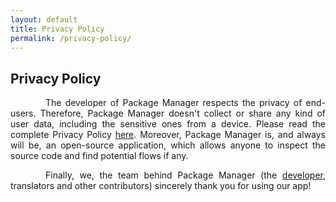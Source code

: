 ```yaml
---
layout: default
title: Privacy Policy
permalink: /privacy-policy/
---
```


<style>
    tab1 { padding-left: 4em; }
</style>

## Privacy Policy

<p style="text-align: justify;"><tab1>The developer of Package Manager respects the privacy of end-users. Therefore, Package Manager doesn't collect or share any kind of user data, including the sensitive ones from a device. Please read the complete Privacy Policy <a href="https://smartpack.github.io/privacy-policy/" target="_blank">here</a>. Moreover, Package Manager is, and always will be, an open-source application, which allows anyone to inspect the source code and find potential flows if any.</tab1></p>

<p style="text-align: justify;"><tab1>Finally, we, the team behind Package Manager (the <a href="https://play.google.com/store/apps/dev?id=5836199813143882901" target="_blank">developer</a>, translators and other contributors) sincerely thank you for using our app!</tab1></p>